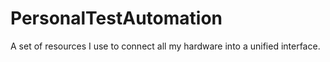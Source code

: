 # PersonalTestAutomation
A set of resources I use to connect all my hardware into a unified interface.

